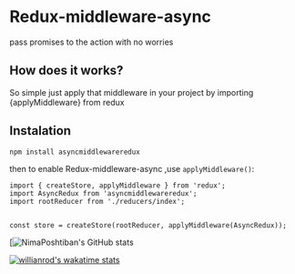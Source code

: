 # Redux-middleware-async
pass promises to the action with no worries 
## How does it works?
So simple just apply that middleware in your project by importing {applyMiddleware} from redux

## Instalation
```
npm install asyncmiddlewareredux
```
then to enable Redux-middleware-async ,use <a>```applyMiddleware()```</a>:
```
import { createStore, applyMiddleware } from 'redux';
import AsyncRedux from 'asyncmiddlewareredux';
import rootReducer from './reducers/index';


const store = createStore(rootReducer, applyMiddleware(AsyncRedux));
```
[![NimaPoshtiban's GitHub stats](https://github-readme-stats.vercel.app/api?username=nimaposhtiban&show_icons=true&theme=dark)

[![willianrod's wakatime stats](https://github-readme-stats.vercel.app/api/wakatime?username=nimaposhtiban)](https://github.com/NimaPoshtiban/Redux-middleware-async)

